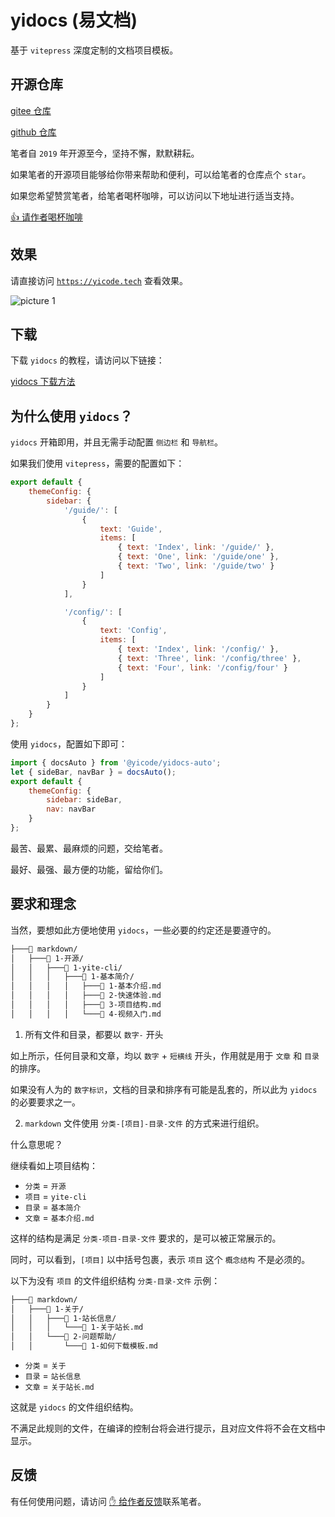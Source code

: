 # yidocs (易文档)

基于 `vitepress` 深度定制的文档项目模板。

## 开源仓库

[gitee 仓库](https://gitee.com/yicode-team/yicode)

[github 仓库](https://github.com/chenbimo/yicode)

笔者自 `2019` 年开源至今，坚持不懈，默默耕耘。

如果笔者的开源项目能够给你带来帮助和便利，可以给笔者的仓库点个 `star`。

如果您希望赞赏笔者，给笔者喝杯咖啡，可以访问以下地址进行适当支持。

[👍 请作者喝杯咖啡](https://yicode.tech/4-关于/1-站长信息/1-关于站长.html)

## 效果

请直接访问 [`https://yicode.tech`](https://yicode.tech) 查看效果。

![picture 1](https://static.yicode.tech/images/202306/20230605224024.png)

## 下载

下载 `yidocs` 的教程，请访问以下链接：

[yidocs 下载方法](https://yicode.tech/4-关于/2-问题帮助/1-如何下载模板.html)

## 为什么使用 `yidocs`？

`yidocs` 开箱即用，并且无需手动配置 `侧边栏` 和 `导航栏`。

如果我们使用 `vitepress`，需要的配置如下：

```javascript
export default {
    themeConfig: {
        sidebar: {
            '/guide/': [
                {
                    text: 'Guide',
                    items: [
                        { text: 'Index', link: '/guide/' },
                        { text: 'One', link: '/guide/one' },
                        { text: 'Two', link: '/guide/two' }
                    ]
                }
            ],

            '/config/': [
                {
                    text: 'Config',
                    items: [
                        { text: 'Index', link: '/config/' },
                        { text: 'Three', link: '/config/three' },
                        { text: 'Four', link: '/config/four' }
                    ]
                }
            ]
        }
    }
};
```

使用 `yidocs`，配置如下即可：

```javascript
import { docsAuto } from '@yicode/yidocs-auto';
let { sideBar, navBar } = docsAuto();
export default {
    themeConfig: {
        sidebar: sideBar,
        nav: navBar
    }
};
```

最苦、最累、最麻烦的问题，交给笔者。

最好、最强、最方便的功能，留给你们。

## 要求和理念

当然，要想如此方便地使用 `yidocs`，一些必要的约定还是要遵守的。

```bash
├───📁 markdown/
│   ├───📁 1-开源/
│   │   ├───📁 1-yite-cli/
│   │   │   ├───📁 1-基本简介/
│   │   │   │   ├───📄 1-基本介绍.md
│   │   │   │   ├───📄 2-快速体验.md
│   │   │   │   ├───📄 3-项目结构.md
│   │   │   │   └───📄 4-视频入门.md
```

1. 所有文件和目录，都要以 `数字-` 开头

如上所示，任何目录和文章，均以 `数字` + `短横线` 开头，作用就是用于 `文章` 和 `目录` 的排序。

如果没有人为的 `数字标识`，文档的目录和排序有可能是乱套的，所以此为 `yidocs` 的必要要求之一。

2. `markdown` 文件使用 `分类-[项目]-目录-文件` 的方式来进行组织。

什么意思呢？

继续看如上项目结构：

-   `分类` = `开源`
-   `项目` = `yite-cli`
-   `目录` = `基本简介`
-   `文章` = `基本介绍.md`

这样的结构是满足 `分类-项目-目录-文件` 要求的，是可以被正常展示的。

同时，可以看到，`[项目]` 以中括号包裹，表示 `项目` 这个 `概念结构` 不是必须的。

以下为没有 `项目` 的文件组织结构 `分类-目录-文件` 示例：

```bash
├───📁 markdown/
│   ├───📁 1-关于/
│   │   ├───📁 1-站长信息/
│   │   │   └───📄 1-关于站长.md
│   │   └───📁 2-问题帮助/
│   │       └───📄 1-如何下载模板.md
```

-   `分类` = `关于`
-   `目录` = `站长信息`
-   `文章` = `关于站长.md`

这就是 `yidocs` 的文件组织结构。

不满足此规则的文件，在编译的控制台将会进行提示，且对应文件将不会在文档中显示。

## 反馈

有任何使用问题，请访问 [✋ 给作者反馈](https://yicode.tech/4-关于/1-站长信息/1-关于站长.html)联系笔者。
